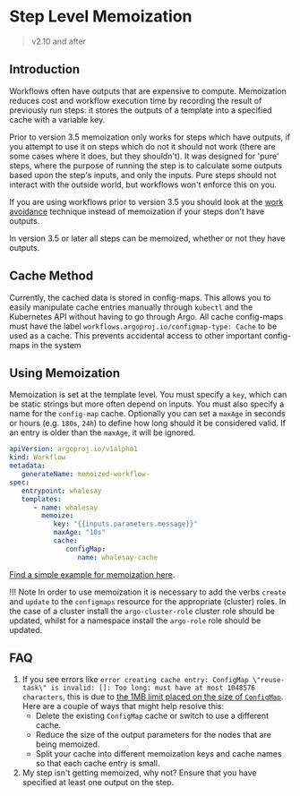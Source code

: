# Step Level Memoization

> v2.10 and after

## Introduction

Workflows often have outputs that are expensive to compute.
Memoization reduces cost and workflow execution time by recording the result of previously run steps:
it stores the outputs of a template into a specified cache with a variable key.

Prior to version 3.5 memoization only works for steps which have outputs, if you attempt to use it on steps which do not it should not work (there are some cases where it does, but they shouldn't). It was designed for 'pure' steps, where the purpose of running the step is to calculate some outputs based upon the step's inputs, and only the inputs. Pure steps should not interact with the outside world, but workflows won't enforce this on you.

If you are using workflows prior to version 3.5 you should look at the [work avoidance](work-avoidance.md) technique instead of memoization if your steps don't have outputs.

In version 3.5 or later all steps can be memoized, whether or not they have outputs.

## Cache Method

Currently, the cached data is stored in config-maps.
This allows you to easily manipulate cache entries manually through `kubectl` and the Kubernetes API without having to go through Argo.
All cache config-maps must have the label `workflows.argoproj.io/configmap-type: Cache` to be used as a cache. This prevents accidental access to other important config-maps in the system

## Using Memoization

Memoization is set at the template level. You must specify a `key`, which can be static strings but more often depend on inputs.
You must also specify a name for the `config-map` cache.
Optionally you can set a `maxAge` in seconds or hours (e.g. `180s`, `24h`) to define how long should it be considered valid. If an entry is older than the `maxAge`, it will be ignored.

```yaml
apiVersion: argoproj.io/v1alpha1
kind: Workflow
metadata:
   generateName: memoized-workflow-
spec:
   entrypoint: whalesay
   templates:
      - name: whalesay
        memoize:
           key: "{{inputs.parameters.message}}"
           maxAge: "10s"
           cache:
              configMap:
                 name: whalesay-cache
```

[Find a simple example for memoization here](https://github.com/argoproj/argo-workflows/blob/main/examples/memoize-simple.yaml).

!!! Note
    In order to use memoization it is necessary to add the verbs `create` and `update` to the `configmaps` resource for the appropriate (cluster) roles. In the case of a cluster install the `argo-cluster-role` cluster role should be updated, whilst for a namespace install the `argo-role` role should be updated.

## FAQ

1. If you see errors like `error creating cache entry: ConfigMap \"reuse-task\" is invalid: []: Too long: must have at most 1048576 characters`,
   this is due to [the 1MB limit placed on the size of `ConfigMap`](https://github.com/kubernetes/kubernetes/issues/19781).
   Here are a couple of ways that might help resolve this:
    * Delete the existing `ConfigMap` cache or switch to use a different cache.
    * Reduce the size of the output parameters for the nodes that are being memoized.
    * Split your cache into different memoization keys and cache names so that each cache entry is small.
1. My step isn't getting memoized, why not?
   Ensure that you have specified at least one output on the step.
